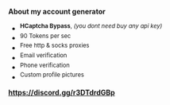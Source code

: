 **About my account generator**

* <sup>**HCaptcha Bypass**, *(you dont need buy any api key)*
* <sup>90 Tokens per sec
* <sup>Free http & socks proxies
* <sup>Email verification
* <sup>Phone verification
* <sup>Custom profile pictures

**https://discord.gg/r3DTdrdGBp**
